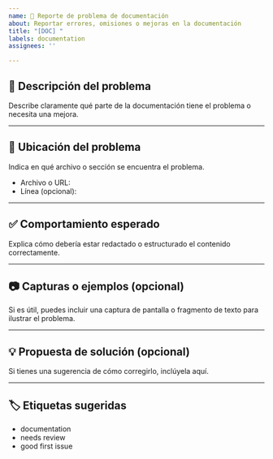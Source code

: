 ```yaml
---
name: 📝 Reporte de problema de documentación
about: Reportar errores, omisiones o mejoras en la documentación
title: "[DOC] "
labels: documentation
assignees: ''

---
```


## 🧾 Descripción del problema

Describe claramente qué parte de la documentación tiene el problema o necesita una mejora.

<!-- Ejemplo: El apartado "Instalación en macOS" no menciona los pasos para Apple Silicon -->

---

## 📍 Ubicación del problema

Indica en qué archivo o sección se encuentra el problema.

- Archivo o URL: 
- Línea (opcional): 

---

## ✅ Comportamiento esperado

Explica cómo debería estar redactado o estructurado el contenido correctamente.

---

## 📷 Capturas o ejemplos (opcional)

Si es útil, puedes incluir una captura de pantalla o fragmento de texto para ilustrar el problema.

---

## 💡 Propuesta de solución (opcional)

Si tienes una sugerencia de cómo corregirlo, inclúyela aquí.

---

## 🏷️ Etiquetas sugeridas

<!-- Puedes agregar etiquetas como: -->
- documentation
- needs review
- good first issue